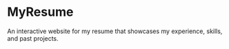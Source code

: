# MyResume
An interactive website for my resume that showcases my experience, skills, and past projects. 
